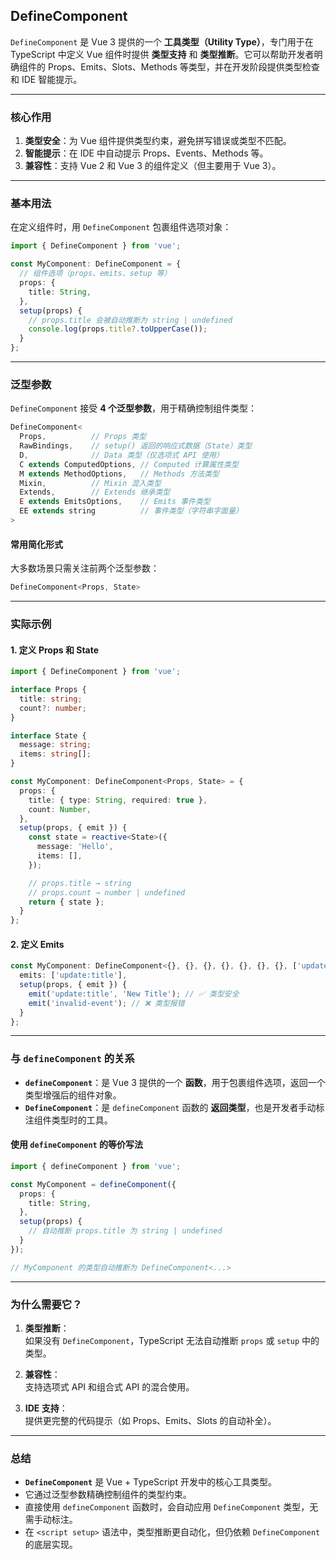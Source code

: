 ## DefineComponent

`DefineComponent` 是 Vue 3 提供的一个 **工具类型（Utility Type）**，专门用于在 TypeScript 中定义 Vue 组件时提供 **类型支持** 和 **类型推断**。它可以帮助开发者明确组件的 Props、Emits、Slots、Methods 等类型，并在开发阶段提供类型检查和 IDE 智能提示。

---

### **核心作用**

1. **类型安全**：为 Vue 组件提供类型约束，避免拼写错误或类型不匹配。
2. **智能提示**：在 IDE 中自动提示 Props、Events、Methods 等。
3. **兼容性**：支持 Vue 2 和 Vue 3 的组件定义（但主要用于 Vue 3）。

---

### **基本用法**

在定义组件时，用 `DefineComponent` 包裹组件选项对象：

```typescript
import { DefineComponent } from 'vue';

const MyComponent: DefineComponent = {
  // 组件选项（props、emits、setup 等）
  props: {
    title: String,
  },
  setup(props) {
    // props.title 会被自动推断为 string | undefined
    console.log(props.title?.toUpperCase());
  }
};
```

---

### **泛型参数**

`DefineComponent` 接受 **4 个泛型参数**，用于精确控制组件类型：

```typescript
DefineComponent<
  Props,          // Props 类型
  RawBindings,    // setup() 返回的响应式数据（State）类型
  D,              // Data 类型（仅选项式 API 使用）
  C extends ComputedOptions, // Computed 计算属性类型
  M extends MethodOptions,   // Methods 方法类型
  Mixin,          // Mixin 混入类型
  Extends,        // Extends 继承类型
  E extends EmitsOptions,    // Emits 事件类型
  EE extends string          // 事件类型（字符串字面量）
>
```

#### **常用简化形式**

大多数场景只需关注前两个泛型参数：

```typescript
DefineComponent<Props, State>
```

---

### **实际示例**

#### **1. 定义 Props 和 State**

```typescript
import { DefineComponent } from 'vue';

interface Props {
  title: string;
  count?: number;
}

interface State {
  message: string;
  items: string[];
}

const MyComponent: DefineComponent<Props, State> = {
  props: {
    title: { type: String, required: true },
    count: Number,
  },
  setup(props, { emit }) {
    const state = reactive<State>({
      message: 'Hello',
      items: [],
    });

    // props.title → string
    // props.count → number | undefined
    return { state };
  }
};
```

#### **2. 定义 Emits**

```typescript
const MyComponent: DefineComponent<{}, {}, {}, {}, {}, {}, {}, ['update:title']> = {
  emits: ['update:title'],
  setup(props, { emit }) {
    emit('update:title', 'New Title'); // ✅ 类型安全
    emit('invalid-event'); // ❌ 类型报错
  }
};
```

---

### **与 `defineComponent` 的关系**

- **`defineComponent`**：是 Vue 3 提供的一个 **函数**，用于包裹组件选项，返回一个类型增强后的组件对象。
- **`DefineComponent`**：是 `defineComponent` 函数的 **返回类型**，也是开发者手动标注组件类型时的工具。

#### **使用 `defineComponent` 的等价写法**

```typescript
import { defineComponent } from 'vue';

const MyComponent = defineComponent({
  props: {
    title: String,
  },
  setup(props) {
    // 自动推断 props.title 为 string | undefined
  }
});

// MyComponent 的类型自动推断为 DefineComponent<...>
```

---

### **为什么需要它？**

1. **类型推断**：  
   如果没有 `DefineComponent`，TypeScript 无法自动推断 `props` 或 `setup` 中的类型。

2. **兼容性**：  
   支持选项式 API 和组合式 API 的混合使用。

3. **IDE 支持**：  
   提供更完整的代码提示（如 Props、Emits、Slots 的自动补全）。

---

### **总结**

- **`DefineComponent`** 是 Vue + TypeScript 开发中的核心工具类型。
- 它通过泛型参数精确控制组件的类型约束。
- 直接使用 `defineComponent` 函数时，会自动应用 `DefineComponent` 类型，无需手动标注。
- 在 `<script setup>` 语法中，类型推断更自动化，但仍依赖 `DefineComponent` 的底层实现。